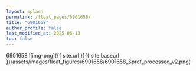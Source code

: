 ```yaml
---
layout: splash
permalink: /float_pages/6901658/
title: "6901658"
author_profile: false
last_modified_at: 2025-06-13
toc: false
---
```

 
6901658
![img-png]({{ site.url }}{{ site.baseurl }}/assets/images/float_figures/6901658/6901658_Sprof_processed_v2.png)